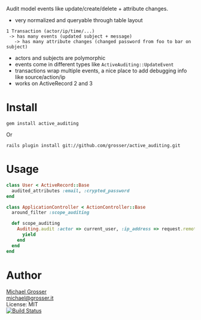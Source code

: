 Audit model events like update/create/delete + attribute changes.<br/>
 - very normalized and queryable through table layout
```
1 Transaction (actor/ip/time/...)
 -> has many events (updated subject + message)
   -> has many attribute changes (changed password from foo to bar on subject)
```
 - actors and subjects are polymorphic
 - events come in different types like `ActiveAuditing::UpdateEvent`
 - transactions wrap multiple events, a nice place to add debugging info like source/action/ip
 - works on ActiveRecord 2 and 3

Install
=======
    gem install active_auditing
Or

    rails plugin install git://github.com/grosser/active_auditing.git


Usage
=====

```Ruby
class User < ActiveRecord::Base
  audited_attributes :email, :crypted_password
end

class ApplicationController < ActionController::Base
  around_filter :scope_auditing

  def scope_auditing
    Auditing.audit :actor => current_user, :ip_address => request.remote_ip do
      yield
    end
  end
end


```


Author
======
[Michael Grosser](http://grosser.it)<br/>
michael@grosser.it<br/>
License: MIT<br/>
[![Build Status](https://secure.travis-ci.org/grosser/active_auditing.png)](http://travis-ci.org/grosser/active_auditing)
